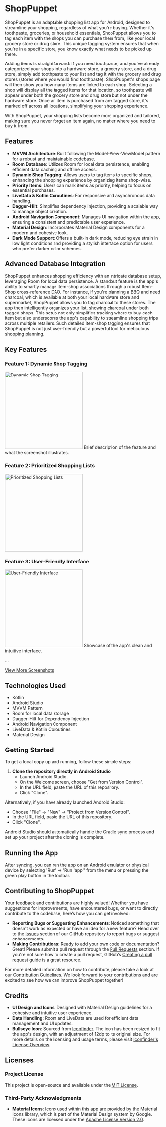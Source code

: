 

# ShopPuppet

ShopPuppet is an adaptable shopping list app for Android, designed to streamline your shopping, regardless of what you're buying. Whether it's toothpaste, groceries, or household essentials, ShopPuppet allows you to tag each item with the shops you can purchase them from, like your local grocery store or drug store. This unique tagging system ensures that when you're in a specific store, you know exactly what needs to be picked up there.

Adding items is straightforward: if you need toothpaste, and you've already categorized your shops into a hardware store, a grocery store, and a drug store, simply add toothpaste to your list and tag it with the grocery and drug stores (stores where you would find toothpaste). ShopPuppet's shops page will then show you how many items are linked to each shop. Selecting a shop will display all the tagged items for that location, so toothpaste will appear under both the grocery store and drug store but not under the hardware store. Once an item is purchased from any tagged store, it's marked off across all locations, simplifying your shopping experience.

With ShopPuppet, your shopping lists become more organized and tailored, making sure you never forget an item again, no matter where you need to buy it from.

## Features

- **MVVM Architecture**: Built following the Model-View-ViewModel pattern for a robust and maintainable codebase.
- **Room Database**: Utilizes Room for local data persistence, enabling efficient data caching and offline access.
- **Dynamic Shop Tagging**: Allows users to tag items to specific shops, enhancing the shopping experience by organizing items shop-wise.
- **Priority Items**: Users can mark items as priority, helping to focus on essential purchases.
- **LiveData & Kotlin Coroutines**: For responsive and asynchronous data handling.
- **Dagger-Hilt**: Simplifies dependency injection, providing a scalable way to manage object creation.
- **Android Navigation Component**: Manages UI navigation within the app, ensuring a consistent and predictable user experience.
- **Material Design**: Incorporates Material Design components for a modern and cohesive look.
- **Dark Mode Support**: Offers a built-in dark mode, reducing eye strain in low light conditions and providing a stylish interface option for users who prefer darker color schemes.

## Advanced Database Integration

ShopPuppet enhances shopping efficiency with an intricate database setup, leveraging Room for local data persistence. A standout feature is the app's ability to smartly manage item-shop associations through a robust Item-Shop cross-reference DAO. For instance, if you're planning a BBQ and need charcoal, which is available at both your local hardware store and supermarket, ShopPuppet allows you to tag charcoal to these stores. The app then intelligently organizes your list, showing charcoal under both tagged shops. This setup not only simplifies tracking where to buy each item but also underscores the app's capability to streamline shopping trips across multiple retailers. Such detailed item-shop tagging ensures that ShopPuppet is not just user-friendly but a powerful tool for meticulous shopping planning.


## Key Features

### Feature 1: Dynamic Shop Tagging
<img src="https://github.com/thatwaz/ShopPuppet/blob/master/dynamic_shop_tagging.jpg" width="250" alt="Dynamic Shop Tagging">
Brief description of the feature and what the screenshot illustrates.

### Feature 2: Prioritized Shopping Lists
<img src="https://github.com/thatwaz/ShopPuppet/blob/master/prioritized_list.jpg" width="250" alt="Prioritized Shopping Lists">


### Feature 3: User-Friendly Interface
<img src="url-to-screenshot" width="250" alt="User-Friendly Interface">
Showcase of the app's clean and intuitive interface.


...

[View More Screenshots](link-to-more-screenshots)




## Technologies Used

- Kotlin
- Android Studio
- MVVM Pattern
- Room for local data storage
- Dagger-Hilt for Dependency Injection
- Android Navigation Component
- LiveData & Kotlin Coroutines
- Material Design

## Getting Started

To get a local copy up and running, follow these simple steps:

1. **Clone the repository directly in Android Studio**:
   - Launch Android Studio.
   - On the Welcome screen, choose "Get from Version Control".
   - In the URL field, paste the URL of this repository.
   - Click "Clone".

Alternatively, if you have already launched Android Studio:

- Choose "File" -> "New" -> "Project from Version Control".
- In the URL field, paste the URL of this repository.
- Click "Clone".

Android Studio should automatically handle the Gradle sync process and set up your project after the cloning is complete.


## Running the App

After syncing, you can run the app on an Android emulator or physical device by selecting 'Run' -> 'Run 'app'' from the menu or pressing the green play button in the toolbar.

## Contributing to ShopPuppet

Your feedback and contributions are highly valued! Whether you have suggestions for improvements, have encountered bugs, or want to directly contribute to the codebase, here’s how you can get involved:

- **Reporting Bugs or Suggesting Enhancements**: Noticed something that doesn't work as expected or have an idea for a new feature? Head over to the [Issues](https://github.com/thatwaz/ShopPuppet/issues) section of our GitHub repository to report bugs or suggest enhancements.
- **Making Contributions**: Ready to add your own code or documentation? Great! Please submit a pull request through the [Pull Requests](https://github.com/thatwaz/ShopPuppet/pulls) section. If you're not sure how to create a pull request, GitHub’s [Creating a pull request](https://help.github.com/en/articles/creating-a-pull-request) guide is a great resource.

For more detailed information on how to contribute, please take a look at our [Contribution Guidelines](https://github.com/thatwaz/ShopPuppet/blob/master/CONTRIBUTING.md). We look forward to your contributions and are excited to see how we can improve ShopPuppet together!






## Credits

- **UI Design and Icons**: Designed with Material Design guidelines for a cohesive and intuitive user experience.
- **Data Handling**: Room and LiveData are used for efficient data management and UI updates.
- **Bullseye Icon**: Sourced from [Iconfinder](https://www.iconfinder.com). The icon has been resized to fit the app's design, with an adjustment of 12dp to its original size. For more details on the licensing and usage terms, please visit [Iconfinder's License Overview](https://support.iconfinder.com/en/articles/18233-license-overview).


## Licenses

### Project License

This project is open-source and available under the [MIT License](LICENSE).

### Third-Party Acknowledgments

- **Material Icons**: Icons used within this app are provided by the Material Icons library, which is part of the Material Design system by Google. These icons are licensed under the [Apache License Version 2.0](https://www.apache.org/licenses/LICENSE-2.0.txt).





   
